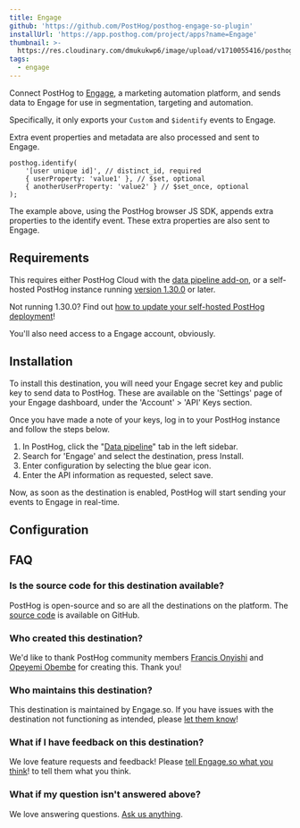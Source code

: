 ```yaml
---
title: Engage
github: 'https://github.com/PostHog/posthog-engage-so-plugin'
installUrl: 'https://app.posthog.com/project/apps?name=Engage'
thumbnail: >-
  https://res.cloudinary.com/dmukukwp6/image/upload/v1710055416/posthog.com/contents/cdp/thumbnails/engage_logo.png
tags:
  - engage
---
```


Connect PostHog to [Engage](https://engage.so/), a marketing automation platform, and sends data to Engage for use in segmentation, targeting and automation.

Specifically, it only exports your `Custom` and `$identify` events to Engage.

Extra event properties and metadata are also processed and sent to Engage.

```
posthog.identify(
    '[user unique id]', // distinct_id, required
    { userProperty: 'value1' }, // $set, optional
    { anotherUserProperty: 'value2' } // $set_once, optional
);
```

The example above, using the PostHog browser JS SDK, appends extra properties to the identify event. These extra properties are also sent to Engage.

## Requirements

This requires either PostHog Cloud with the [data pipeline add-on](https://us.posthog.com/organization/billing), or a self-hosted PostHog instance running [version 1.30.0](https://posthog.com/blog/the-posthog-array-1-30-0) or later.

Not running 1.30.0? Find out [how to update your self-hosted PostHog deployment](https://posthog.com/docs/runbook/upgrading-posthog)!

You'll also need access to a Engage account, obviously.

## Installation

To install this destination, you will need your Engage secret key and public key to send data to PostHog. These are available on the 'Settings' page of your Engage dashboard, under the 'Account' > 'API' Keys section.

Once you have made a note of your keys, log in to your PostHog instance and follow the steps below.

1. In PostHog, click the "[Data pipeline](https://us.posthog.com/apps)" tab in the left sidebar.
2. Search for 'Engage' and select the destination, press Install.
3. Enter configuration by selecting the blue gear icon.
4. Enter the API information as requested, select save.

Now, as soon as the destination is enabled, PostHog will start sending your events to Engage in real-time.

## Configuration

<AppParameters />

## FAQ

### Is the source code for this destination available?

PostHog is open-source and so are all the destinations on the platform. The [source code](https://github.com/PostHog/posthog-engage-so-plugin) is available on GitHub.

### Who created this destination?

We'd like to thank PostHog community members [Francis Onyishi](https://github.com/proalgor) and [Opeyemi Obembe](https://github.com/kehers) for creating this. Thank you!

### Who maintains this destination?

This destination is maintained by Engage.so. If you have issues with the destination not functioning as intended, please [let them know](mailto:hello@engage.so)!

### What if I have feedback on this destination?

We love feature requests and feedback! Please [tell Engage.so what you think](mailto:hello@engage.so)! to tell them what you think.

### What if my question isn't answered above?

We love answering questions. [Ask us anything](/questions).
